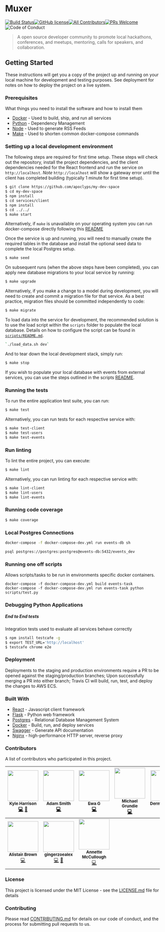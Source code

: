 Muxer
=====

[![Build Status](https://travis-ci.com/apoclyps/my-dev-space.svg?token=putHnyd9Fyt2bwsGacCD&branch=production)](https://travis-ci.com/apoclyps/my-dev-space?token=putHnyd9Fyt2bwsGacCD&branch=production)[![GitHub license](https://img.shields.io/github/license/Naereen/StrapDown.js.svg)](https://github.com/Naereen/StrapDown.js/blob/master/LICENSE)[![All Contributors](https://img.shields.io/badge/all_contributors-10-orange.svg?style=flat-square)](#contributors)[![PRs Welcome](https://img.shields.io/badge/PRs-welcome-green.svg)](http://makeapullrequest.com) ![Code of Conduct](https://img.shields.io/badge/%E2%88%9A-Code%20of%20Conduct-blue.svg)

> A open source developer community to promote local hackathons, conferences, and meetups, mentoring, calls for speakers, and collaboration.

Getting Started
---------------

These instructions will get you a copy of the project up and running on your local machine for development and testing purposes. See deployment for notes on how to deploy the project on a live system.

### Prerequisites

What things you need to install the software and how to install them

-	[Docker](https://docs.docker.com/install/) - Used to build, ship, and run all services
-	[Python](https://maven.apache.org/) - Dependency Management
-	[Node](https://rometools.github.io/rome/) - Used to generate RSS Feeds
-	[Make](https://en.wikipedia.org/wiki/Make_(software)) - Used to shorten common docker-compose commands

### Setting up a local development environment

The following steps are required for first time setup. These steps will check out the repository, install the project dependencies, and the client dependencies needed for the React frontend and run the service on `http://localhost`. *Note* `http://localhost` will show a gateway error until the client has completed building (typically 1 minute for first time setup).

```bash
$ git clone https://github.com/apoclyps/my-dev-space
$ cd my-dev-space
$ npm install
$ cd services/client
$ npm install
$ cd ../../
$ make start
```

Alternatively, if `make` is unavailable on your operating system you can run docker-compose directly following this [README](docs/docker-readme.md)

Once the service is up and running, you will need to manually create the required tables in the database and install the optional seed data to complete the local Postgres setup.

```bash
$ make seed
```

On subsequent runs (when the above steps have been completed), you can apply new database migrations to your local service by running:

```bash
$ make upgrade
```

Alternatively, if you make a change to a model during development, you will need to create and commit a migration file for that service. As a best practice, migration files should be committed independently to code:

```bash
$ make migrate
```

To load data into the service for development, the recommended solution is to use the load script within the `scripts` folder to populate the local database. Details on how to configure the script can be found in [`scripts/README.md`](scripts/README.md)\.

```sh
`./load_data.sh dev`
```

And to tear down the local development stack, simply run:

```bash
$ make stop
```

If you wish to populate your local database with events from external services, you can use the steps outlined in the scripts [README](scripts/README.md).

### Running the tests

To run the entire application test suite, you can run:

```bash
$ make test
```

Alternatively, you can run tests for each respective service with:

```bash
$ make test-client
$ make test-users
$ make test-events
```

### Run linting

To lint the entire project, you can execute:

```bash
$ make lint
```

Alternatively, you can run linting for each respective service with:

```bash
$ make lint-client
$ make lint-users
$ make lint-events
```

### Running code coverage

```bash
$ make coverage
```

### Local Postgres Connections

```bash
docker-compose -f docker-compose-dev.yml run events-db sh

psql postgres://postgres:postgres@events-db:5432/events_dev
```

### Running one off scripts

Allows scripts/tasks to be run in environments specific docker containers.

```
docker-compose -f docker-compose-dev.yml build events-task
docker-compose -f docker-compose-dev.yml run events-task python scripts/test.py
```

### Debugging Python Applications

##### End to End tests

Integration tests used to evaluate all services behave correctly

```bash
$ npm install testcafe -g
$ export TEST_URL='http://localhost'
$ testcafe chrome e2e
```

### Deployment

Deployments to the staging and production environments require a PR to be opened against the staging/production branches; Upon successfully merging a PR into either branch; Travis CI will build, run, test, and deploy the changes to AWS ECS.

### Built With

-	[React](http://www.dropwizard.io/1.0.2/docs/) - Javascript client framework
-	[Flask](https://maven.apache.org/) - Python web framework
-	[Postgres](https://www.postgresql.org/) - Relational Database Management System
-	[Docker](https://rometools.github.io/rome/) - Build, run, and deploy services
-	[Swagger](https://swagger.io/) - Generate API documentation
-	[Nginx](https://www.nginx.com/) - high-performance HTTP server, reverse proxy

### Contributors

A list of contributors who participated in this project.

<!-- ALL-CONTRIBUTORS-LIST:START - Do not remove or modify this section -->
<!-- prettier-ignore -->
| [<img src="https://avatars0.githubusercontent.com/u/1443700?v=4" width="100px;"/><br /><sub><b>Kyle Harrison</b></sub>](http://www.kyleharrison.co.uk)<br />[💻](https://github.com/apoclyps/my-dev-space/commits?author=apoclyps "Code") [📖](https://github.com/apoclyps/my-dev-space/commits?author=apoclyps "Documentation") | [<img src="https://avatars0.githubusercontent.com/u/6596210?v=4" width="100px;"/><br /><sub><b>Adam Smith</b></sub>](https://github.com/FatalEnigma)<br />[💻](https://github.com/apoclyps/my-dev-space/commits?author=FatalEnigma "Code") | [<img src="https://avatars2.githubusercontent.com/u/17544636?v=4" width="100px;"/><br /><sub><b>Ewa G </b></sub>](https://github.com/TheMicroGirl)<br />[💻](https://github.com/apoclyps/my-dev-space/commits?author=TheMicroGirl "Code") | [<img src="https://avatars2.githubusercontent.com/u/16101792?v=4" width="100px;"/><br /><sub><b>Michael Grundie</b></sub>](https://www.linkedin.com/in/michaelgrundie)<br />[💻](https://github.com/apoclyps/my-dev-space/commits?author=MichaelGrundie "Code") | [<img src="https://avatars1.githubusercontent.com/u/9554484?v=4" width="100px;"/><br /><sub><b>DermotMcAteer</b></sub>](https://github.com/DermotMcAteer)<br />[💻](https://github.com/apoclyps/my-dev-space/commits?author=DermotMcAteer "Code") | [<img src="https://avatars2.githubusercontent.com/u/28186624?v=4" width="100px;"/><br /><sub><b>kimmoylan</b></sub>](https://github.com/kimmoylan)<br />[💻](https://github.com/apoclyps/my-dev-space/commits?author=kimmoylan "Code") | [<img src="https://avatars2.githubusercontent.com/u/2376829?v=4" width="100px;"/><br /><sub><b>Peter Stevenson</b></sub>](https://github.com/GoldenCrow)<br />[💻](https://github.com/apoclyps/my-dev-space/commits?author=GoldenCrow "Code") |
| :---: | :---: | :---: | :---: | :---: | :---: | :---: |
| [<img src="https://avatars2.githubusercontent.com/u/635903?v=4" width="100px;"/><br /><sub><b>Alistair Brown</b></sub>](http://alistairjcbrown.com)<br />[💻](https://github.com/apoclyps/my-dev-space/commits?author=alistairjcbrown "Code") | [<img src="https://avatars0.githubusercontent.com/u/32307798?v=4" width="100px;"/><br /><sub><b>gingerzoealex</b></sub>](https://github.com/gingerzoealex)<br />[💻](https://github.com/apoclyps/my-dev-space/commits?author=gingerzoealex "Code") [🎨](#design-gingerzoealex "Design") | [<img src="https://avatars3.githubusercontent.com/u/6507238?v=4" width="100px;"/><br /><sub><b>Annette McCullough</b></sub>](https://github.com/annettemccullough)<br />[💻](https://github.com/apoclyps/my-dev-space/commits?author=annettemccullough "Code") |
<!-- ALL-CONTRIBUTORS-LIST:END -->

### License

This project is licensed under the MIT License - see the [LICENSE.md](LICENSE.md) file for details

### Contributing

Please read [CONTRIBUTING.md](CONTRIBUTING.md) for details on our code of conduct, and the process for submitting pull requests to us.
